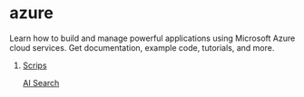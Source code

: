 # azure
Learn how to build and manage powerful applications using Microsoft Azure cloud services. Get documentation, example code, tutorials, and more.


1. [Scrips](/scripts/)

    [AI Search](/scripts/AI%20Search/azure_search_documents.ipynb)
